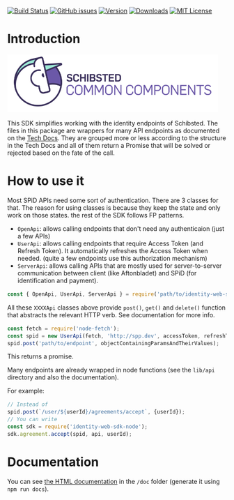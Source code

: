 [![Build Status](https://travis-ci.org/schibsted/identity-sdk-node.svg?branch=master)](https://travis-ci.org/schibsted/identity-sdk-node)
[![GitHub issues](https://img.shields.io/github/issues/schibsted/identity-sdk-node.svg)](https://github.com/schibsted/identity-sdk-node/issues)
[![Version](https://img.shields.io/npm/v/schibsted-identity-sdk-node.svg?style=flat-square)](http://npm.im/schibsted-identity-sdk-node)
[![Downloads](https://img.shields.io/npm/dm/schibsted-identity-sdk-node.svg?style=flat-square)](http://npm-stat.com/charts.html?package=schibsted-identity-sdk-node&from=2017-01-01)
[![MIT License](https://img.shields.io/npm/l/schibsted-identity-sdk-node.svg?style=flat-square)](http://opensource.org/licenses/MIT)

# Introduction

![Schibsted Common Components Logo](cc-logo.png)

This SDK simplifies working with the identity endpoints of Schibsted.
The files in this package are wrappers for many API endpoints as documented on the
[Tech Docs](http://techdocs.spid.no/).
They are grouped more or less according to the structure in the Tech Docs and all of them return a
Promise that will be solved or rejected based on the fate of the call.

# How to use it

Most SPiD APIs need some sort of authentication. There are 3 classes for that. The reason for using
classes is because they keep the state and only work on those states. the rest of the SDK follows FP
patterns.

* `OpenApi`: allows calling endpoints that don't need any authenticaion (just a few APIs)
* `UserApi`: allows calling endpoints that require Access Token (and Refresh Token). It automatically
refreshes the Access Token when needed. (quite a few endpoints use this authorization mechanism)
* `ServerApi`: allows calling APIs that are mostly used for server-to-server communication between
client (like Aftonbladet) and SPiD (for identification and payment).

```javascript
const { OpenApi, UserApi, ServerApi } = require('path/to/identity-web-sdk-node');
```

All these `XXXXApi` classes above provide `post()`, `get()` and `delete()` function that abstracts the
relevant HTTP verb. See documentation for more info.

```javascript
const fetch = require('node-fetch');
const spid = new UserApi(fetch, 'http://spp.dev', accessToken, refreshToken);
spid.post('path/to/endpoint', objectContainingParamsAndTheirValues);
```

This returns a promise.

Many endpoints are already wrapped in node functions (see the `lib/api` directory and also the
documentation).

For example:

```javascript
// Instead of
spid.post(`/user/${userId}/agreements/accept`, {userId});
// You can write
const sdk = require('identity-web-sdk-node');
sdk.agreement.accept(spid, api, userId);
```

# Documentation

You can see [the HTML documentation](https://pages.github.schibsted.io/spt-identity/identity-web-sdk-node/)
in the `/doc` folder (generate it using `npm run docs`).
